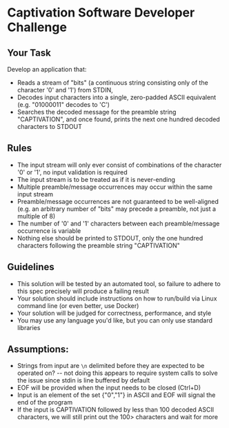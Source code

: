 # Captivation Software Developer Challenge

## Your Task
Develop an application that:
- Reads a stream of "bits" (a continuous string consisting only of the character '0' and '1') from STDIN,
- Decodes input characters into a single, zero-padded ASCII equivalent (e.g. "01000011" decodes to 'C')
- Searches the decoded message for the preamble string "CAPTIVATION", and once found, prints the next one hundred decoded characters to STDOUT

## Rules
- The input stream will only ever consist of combinations of the character '0' or '1', no input validation is required
- The input stream is to be treated as if it is never-ending
- Multiple preamble/message occurrences may occur within the same input stream
- Preamble/message occurrences are not guaranteed to be well-aligned (e.g. an arbitrary number of "bits" may precede a preamble, not just a multiple of 8)
- The number of '0' and '1' characters between each preamble/message occurrence is variable 
- Nothing else should be printed to STDOUT, only the one hundred characters following the preamble string "CAPTIVATION"

## Guidelines
- This solution will be tested by an automated tool, so failure to adhere to this spec precisely will produce a failing result 
- Your solution should include instructions on how to run/build via Linux command line (or even better, use Docker)
- Your solution will be judged for correctness, performance, and style
- You may use any language you'd like, but you can only use standard libraries




## Assumptions:
- Strings from input are `\n` delimited before they are expected to be operated on? -- not doing this appears to require system calls to solve the issue since stdin is line buffered by default
- EOF will be provided when the input needs to be closed (Ctrl+D)
- Input is an element of the set {"0","1"} in ASCII and EOF will signal the end of the program
- If the input is CAPTIVATION followed by less than 100 decoded ASCII characters, we will still print out the 100> characters and wait for more
